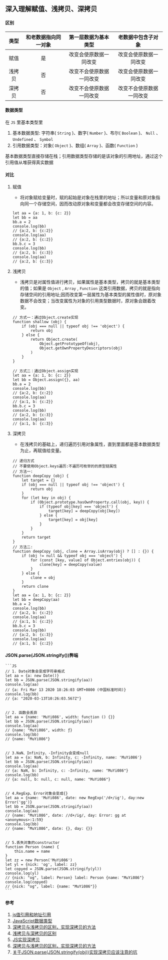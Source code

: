 ## 深入理解赋值、浅拷贝、深拷贝

#### 区别

类型|和老数据指向同一对象|第一层数据为基本类型|老数据中包含子对象
:--:|:--:|:--:|:--:
赋值|是|改变会使原数据一同改变|改变会使原数据一同改变
浅拷贝|否|改变不会使原数据一同改变|改变会使原数据一同改变
深拷贝|否|改变不会使原数据一同改变|改变不会使原数据一同改变

#### 数据类型
在 `JS` 里基本类型里
1. 基本数据类型: 字符串( `String` )、数字( `Number` )、布尔( `Boolean` )、 `Null` 、 `Undefined` 、 `Symbol`
1. 引用数据类型：对象( `Object` )、数组( `Array` )、函数( `Function` )

基本数据类型直接存储在栈；引用数据类型存储的是该对象的引用地址，通过这个引用值从堆获得真实数据

#### 对比
1. 赋值
    * 将对象赋给变量时，赋的起始是对象在栈里的地址；所以变量和原对象指向同一个存储空间，因而改动原对象和变量都会改变存储空间的内容。

    ```JS
    let aa = {a: 1, b: {c: 2}}
    let bb = aa
    bb.a = 2
    console.log(bb)
    // {a:2, b: {c:2}}
    console.log(aa)
    // {a:2, b: {c:2}}
    bb.b.c = 3
    console.log(bb)
    // {a:2, b: {c:3}}
    console.log(aa)
    // {a:2, b: {c:3}}
    ```

1. 浅拷贝
    * 浅拷贝是对属性值进行拷贝，如果属性是基本类型，拷贝的就是基本类型的值；如果是 `Object` , `Array` , `Function` 这类引用数据，拷贝的就是指向存储空间的引用地址;因而改变第一层属性为基本类型的属性值时，原对象数据不会改变；当改变属性为对象的引用类型数据时，原对象会跟着改变。

    ```JS
    // 方式一：通过Object.create实现
    function shallow (obj) {
        if (obj === null || typeof obj !== 'object') {
            return obj
        } else {
            return Object.create(
                Object.getPrototypeOf(obj),
                Object.getOwnPropertyDescriptors(obj)
            )
        }
    }
    
    // 方式二：通过Object.assign实现
    let aa = {a: 1, b: {c: 2}}
    let bb = Object.assign({}, aa)
    bb.a = 2
    console.log(bb)
    // {a:2, b: {c:2}}
    console.log(aa)
    // {a:1, b: {c:2}}
    bb.b.c = 3
    console.log(bb)
    // {a:2, b: {c:3}}
    console.log(aa)
    // {a:1, b: {c:3}}
    ```

1. 深拷贝
    * 在浅拷贝的基础上，递归遍历引用对象属性，直到里面都是基本数据类型为止，再赋值给变量。
    ```JS
    // 递归方式
    // 不要使用Object.keys遍历:不遍历可枚举的的原型链属性
    // 方法一:
    function deepCopy (obj) {
        let target = {}
        if (obj === null || typeof obj !== 'object') {
            return obj
        }
        for (let key in obj) {
            if (Object.prototype.hasOwnProperty.call(obj, key)) {
                if (typeof obj[key] === 'object') {
                    target[key] = deepCopy(obj[key])
                } else {
                    target[key] = obj[key]
                }
            }
        }
        return target
    }
    // 方法二:
    function deepCopy (obj, clone = Array.isArray(obj) ? [] : {}) {
        if (obj != null && typeof obj === 'object') {
            for (const [key, value] of Object.entries(obj)) {
                clone[key] = deepCopy(value)
            }
        } else {
            clone = obj
        }
        return clone
    }
    let aa = {a: 1, b: {c: 2}}
    let bb = deepCopy(aa)
    bb.a = 2
    console.log(bb)
    // {a:2, b: {c:2}}
    console.log(aa)
    // {a:1, b: {c:2}}
    bb.b.c = 3
    console.log(bb)
    // {a:2, b: {c:3}}
    console.log(aa)
    // {a:1, b: {c:2}}
    ```


#### JSON.parse(JSON.stringify())弊端


    ```JS
    // 1. Date对象会变成字符串格式
    let aa = {a: new Date()}
    let bb = JSON.parse(JSON.stringify(aa))
    console.log(aa)
    // {a: Fri Mar 13 2020 18:26:03 GMT+0800 (中国标准时间)}
    console.log(bb)
    // {a: "2020-03-13T10:26:03.567Z"}


    // 2. 函数会丢弃
    let aa = {name: 'MuYi086', width: function () {}}
    let bb = JSON.parse(JSON.stringify(aa))
    console.log(aa)
    // {name: "MuYi086", width: ƒ}
    console.log(bb)
    // {name: "MuYi086"}


    // 3.NaN、Infinity、-Infinity会变成null
    let aa = {a: NaN, b: Infinity, c: -Infinity, name: 'MuYi086'}
    let bb = JSON.parse(JSON.stringify(aa))
    console.log(aa)
    // {a: NaN, b: Infinity, c: -Infinity, name: "MuYi086"}
    console.log(bb)
    // {a: null, b: null, c: null, name: "MuYi086"}


    // 4.RegExp、Error对象会变成{}
    let aa = {name: 'MuYi086', date: new RegExp('/d+/ig'), day:new Error('gg')}
    let bb = JSON.parse(JSON.stringify(aa))
    console.log(aa)
    // {name: "MuYi086", date: //d+/ig/, day: Error: gg at <anonymous>:1:59}
    console.log(bb)
    // {name: "MuYi086", date: {}, day: {}}


    // 5.丢失对象的constructor
    function Person (name) {
        this.name = name
    }
    let zz = new Person('MuYi086')
    let yl = {nick: 'og', label: zz}
    let copyed = JSON.parse(JSON.stringify(yl))
    console.log(yl)
    // {nick: "og", label: Person} label: Person {name: "MuYi086"}
    console.log(copyed)
    // {nick: "og", label: {name: "MuYi086"}}
    ```

#### 参考
1. [js值引用和地址引用](https://blog.csdn.net/zyddj123/article/details/86636724 'js值引用和地址引用')
1. [JavaScript数据类型](https://www.runoob.com/js/js-datatypes.html 'JavaScript数据类型')
1. [深拷贝与浅拷贝的区别，实现深拷贝的方法](https://www.jianshu.com/p/dd2928490113 '深拷贝与浅拷贝的区别，实现深拷贝的方法')
1. [浅拷贝与深拷贝的区别](https://segmentfault.com/a/1190000018874254 '浅拷贝与深拷贝的区别')
1. [JS实现深拷贝](https://www.cnblogs.com/dobeco/p/11295316.html 'JS实现深拷贝')
1. [深拷贝与浅拷贝的区别，实现深拷贝的方法](https://www.jianshu.com/p/dd2928490113 '深拷贝与浅拷贝的区别，实现深拷贝的方法')
1. [关于JSON.parse(JSON.stringify(obj))实现深拷贝应该注意的坑](https://www.jianshu.com/p/b084dfaad501 '关于JSON.parse(JSON.stringify(obj))实现深拷贝应该注意的坑')
